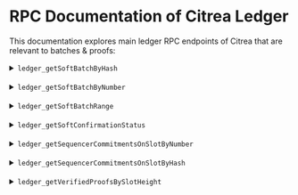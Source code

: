 # RPC Documentation of Citrea Ledger

This documentation explores main ledger RPC endpoints of Citrea that are relevant to batches & proofs:

<details>
<summary><code>ledger_getSoftBatchByHash</code></summary>

This endpoint retrieves the soft batch data for a given `hash`.

### Request

- **Method:** `POST`
- **Content-Type:** `application/json`
- **Endpoint URL:** `https://rpc.devnet.citrea.xyz`
- **Request Body:** You can change the hash below to the batch hash (a hexadecimal string) you want to query.
    ```json
    {
        "jsonrpc": "2.0",
        "method": "ledger_getSoftBatchByHash",
        "params": ["498586268de6f895a5bde5f7fc81ea16452f1ce53b266a2a09f48757046aff91"], 
        "id": 31
    }
    ```
- **Example Request:** Here's an example curl you can use directly from your terminal
    ```sh
    curl -X POST --header "Content-Type: application/json" --data '{"jsonrpc":"2.0","method":"ledger_getSoftBatchByHash","params":["498586268de6f895a5bde5f7fc81ea16452f1ce53b266a2a09f48757046aff91"], "id":31}'  https://rpc.devnet.citrea.xyz
    ```

### Response

- **Content-Type:** `application/json`
- **Response Body:**
    ```json
    {
        "jsonrpc": "2.0",
        "result": {
            "da_slot_height": 7508,  // Data Availability slot height
            "da_slot_hash": "df00a605d3723c5ce827b59547f1d343eea847683dba89ac3fb10397f7000000",  // Hash of the DA slot
            "da_slot_txs_commitment": "0000000000000000000000000000000000000000000000000000000000000000",  // Commitment of DA slot transactions
            "hash": "498586268de6f895a5bde5f7fc81ea16452f1ce53b266a2a09f48757046aff91",  // Hash of the soft batch
            "txs": [
                "884b23b8740cfa84a8d05ce0c5ca454a1d017bf2ab891b212643b2feb8f7d550e201afd8fe2b2abca89b6bc4997c514c21f3d4812973f14c9fe2a2bcfd3c6f0f52f41a5076498d1ae8bdfa57d19e91e3c2c94b6de21985d099cd48cfa7aef17405000000010000000000000000000000001200000000000000"
            ],  // List of transactions in the soft batch
            "pre_state_root": "2d3ebe41f2115a2ad81a68e8179b5f0845ca3a948ac6a2f4209f3bcd35f6d0c3",  // Pre-state root hash
            "post_state_root": "c9ff9bc80c5c55a9bcbb08ea2764f9bc6c5d3fb8237e0064caa1412dcea577bf",  // Post-state root hash
            "soft_confirmation_signature": "6a4ea116ac95899720c35e34f5aed46bf6e4cb04ddbb4077aec64c365cd1566278df5f7b2e4e01e1e0fee17fd408ab1e35c7c96ed7b0501ec3eb29f869031b00",  // Signature for soft confirmation
            "pub_key": "52f41a5076498d1ae8bdfa57d19e91e3c2c94b6de21985d099cd48cfa7aef174",  // Public key associated with the signature
            "deposit_data": [],  // Data related to deposits (empty if none)
            "l1_fee_rate": 5000000000,  // Layer 1 fee rate
            "timestamp": 1717229214  // Timestamp of the batch
        },
        "id": 31
    }
    ```

</details>

<br>

<details>
<summary><code>ledger_getSoftBatchByNumber</code></summary>

This endpoint retrieves the soft batch data for a given `batch_id`.

### Request

- **Method:** `POST`
- **Content-Type:** `application/json`
- **Endpoint URL:** `https://rpc.devnet.citrea.xyz`
- **Request Body:** You can change the number below to the batch ID (a decimal number) you want to query.
    ```json
    {
        "jsonrpc": "2.0",
        "method": "ledger_getSoftBatchByNumber",
        "params": [5], 
        "id": 1
    }
    ```
- **Example Request:** Here's an example curl you can use directly from your terminal
    ```sh
    curl -X POST --header "Content-Type: application/json" --data '{"jsonrpc":"2.0","method":"ledger_getSoftBatchByNumber","params":[5], "id":1}'  https://rpc.devnet.citrea.xyz
    ```


### Response

- **Content-Type:** `application/json`
- **Response Body:**
    ```json
    {
        "jsonrpc": "2.0", 
        "result": {
            "da_slot_height": 7505,  // DA slot height (i.e. block) that the batch has been put into
            "da_slot_hash": "3ad4f4081dfb1af682c5a847b277913c0af602ae6aa7101155989e2dcc020000",  // Hash of the DA slot
            "da_slot_txs_commitment": "0000000000000000000000000000000000000000000000000000000000000000",  // Commitment of DA slot transactions
            "hash": "b3a258802a313dcb4bef61e735c91e63c30635b2850913c056a1c446b5daf6ea",  // Hash of the soft batch
            "txs": [
                "41885bba544e6501b34bc232c11579d3462bc245fc1be492eb74a8ef95370787a3683189fb24c9b5fc921b1439218c5c729ffbb674f6d845230d1fc4bc417c0152f41a5076498d1ae8bdfa57d19e91e3c2c94b6de21985d099cd48cfa7aef17405000000010000000000000000000000000400000000000000"
            ],  // List of transactions in the soft batch
            "pre_state_root": "682c17d29df51d4c4810542296944d4d6700b56b151ff6db2131ec4eb11ccff2",  // Pre-state root hash
            "post_state_root": "6b671281db95fdf5a2570146abb7d80d1a1c8179467d8a914a018e75085afa59",  // Post-state root hash
            "soft_confirmation_signature": "dc21cffadf0852e948431c9ead1063e3b8518ddab285f11edc2de5834a35f18525bdb409f1a24bf542cc7c4bffc2777486319b5b350d43a4b3c571e2ab342504",  // Signature for soft confirmation
            "pub_key": "52f41a5076498d1ae8bdfa57d19e91e3c2c94b6de21985d099cd48cfa7aef174",  // Public key associated with the signature
            "deposit_data": [],  // Data related to deposits (empty if none)
            "l1_fee_rate": 5000000000,  // Layer 1 fee rate
            "timestamp": 1717229186  // Timestamp of the batch
        },
        "id": 1
    }
    ```
</details>

<br>

<details>
<summary><code>ledger_getSoftBatchRange</code></summary>

This endpoint retrieves a range of soft batch data for a given `start` and `end` batch ID.

### Request

- **Method:** `POST`
- **Content-Type:** `application/json`
- **Endpoint URL:** `https://rpc.devnet.citrea.xyz`
- **Request Body:** You can change the numbers below to the start and end batch IDs (decimal numbers) you want to query.
    ```json
    {
        "jsonrpc": "2.0",
        "method": "ledger_getSoftBatchRange",
        "params": [17, 19], 
        "id": 42
    }
    ```
- **Example Request:** Here's an example curl you can use directly from your terminal
    ```sh
    curl -X POST --header "Content-Type: application/json" --data '{"jsonrpc":"2.0","method":"ledger_getSoftBatchRange","params":[17, 19], "id":42}'  https://rpc.devnet.citrea.xyz
    ```

### Response

- **Content-Type:** `application/json`
- **Response Body:**
    ```json
    {
        "jsonrpc": "2.0",
        "result": [
            {
                "da_slot_height": 7508,  // Data Availability slot height
                "da_slot_hash": "df00a605d3723c5ce827b59547f1d343eea847683dba89ac3fb10397f7000000",  // Hash of the DA slot
                "da_slot_txs_commitment": "0000000000000000000000000000000000000000000000000000000000000000",  // Commitment of DA slot transactions
                "hash": "0d5da08e4ca04c62565521539f939640cb87e9032a5048c4a1bcfd3b28d35786",  // Hash of the soft batch
                "txs": [
                    "8539abf43ebf628c214a998a7f44ad88a7bf6dfe69d2f139f034b9401226160877690963228fa38689023703a2763cb0f84a41f22b14aacba1216c888404990c52f41a5076498d1ae8bdfa57d19e91e3c2c94b6de21985d099cd48cfa7aef17405000000010000000000000000000000001000000000000000"
                ],  // List of transactions in the soft batch
                "pre_state_root": "86f81230f33f50b4a6aa7c813f77fa43a790a232ca6cc2913e560dbcceefb062",  // Pre-state root hash
                "post_state_root": "a295329682d0f8f51e808f6e4e0a9dde30d6ddef6fe87f85b7ac42db8ec64f30",  // Post-state root hash
                "soft_confirmation_signature": "b7aa3c71eab4af87ec3dbde18b1ef7a0160d64b691e79c36628a6b049c8ab1a35ea210ed26af449d3726a669dc2ff6077bfe0a785bad6fddecca2f39883e1b04",  // Signature for soft confirmation
                "pub_key": "52f41a5076498d1ae8bdfa57d19e91e3c2c94b6de21985d099cd48cfa7aef174",  // Public key associated with the signature
                "deposit_data": [],  // Data related to deposits (empty if none)
                "l1_fee_rate": 5000000000,  // Layer 1 fee rate
                "timestamp": 1717229210  // Timestamp of the batch
            },
            {
                "da_slot_height": 7508,  // Data Availability slot height
                "da_slot_hash": "df00a605d3723c5ce827b59547f1d343eea847683dba89ac3fb10397f7000000",  // Hash of the DA slot
                "da_slot_txs_commitment": "0000000000000000000000000000000000000000000000000000000000000000",  // Commitment of DA slot transactions
                "hash": "682bd9560d6fd0ee423915dbfbdb2cddfd816e82213575ed7e45a95261545fdc",  // Hash of the soft batch
                "txs": [
                    "faa306d22b5c1bd11b3e2c387e336032b3a1757348a9a6b04820e288952a0719ee651a040bf9e08522e90aad96ac4bfdd2577d98c252965b13605496313a030852f41a5076498d1ae8bdfa57d19e91e3c2c94b6de21985d099cd48cfa7aef17405000000010000000000000000000000001100000000000000"
                ],  // List of transactions in the soft batch
                "pre_state_root": "a295329682d0f8f51e808f6e4e0a9dde30d6ddef6fe87f85b7ac42db8ec64f30",  // Pre-state root hash
                "post_state_root": "2d3ebe41f2115a2ad81a68e8179b5f0845ca3a948ac6a2f4209f3bcd35f6d0c3",  // Post-state root hash
                "soft_confirmation_signature": "0692b3566c2ac9fa50c7804d0eca37ea5db57534614f34d1b928dd73ab348632d18596ed60c7aa33e8421dafe0b0d05be30ec5c3b128e5cab66b031997c02004",  // Signature for soft confirmation
                "pub_key": "52f41a5076498d1ae8bdfa57d19e91e3c2c94b6de21985d099cd48cfa7aef174",  // Public key associated with the signature
                "deposit_data": [],  // Data related to deposits (empty if none)
                "l1_fee_rate": 5000000000,  // Layer 1 fee rate
                "timestamp": 1717229212  // Timestamp of the batch
            },
            // ... remaining batches
        ],
        "id": 42
    }
    ```
</details>

<br>

<details>
<summary><code>ledger_getSoftConfirmationStatus</code></summary>

This endpoint retrieves the soft confirmation status for a given `l2_height`.

### Request

- **Method:** `POST`
- **Content-Type:** `application/json`
- **Endpoint URL:** `https://rpc.devnet.citrea.xyz`
- **Request Body:** You can change the number below to the L2 height (a decimal number) you want to query.
    ```json
    {
        "jsonrpc": "2.0",
        "method": "ledger_getSoftConfirmationStatus",
        "params": [5], 
        "id": 1
    }
    ```
- **Example Request:** Here's an example curl you can use directly from your terminal
    ```sh
    curl -X POST --header "Content-Type: application/json" --data '{"jsonrpc":"2.0","method":"ledger_getSoftConfirmationStatus","params":[5], "id":1}'  https://rpc.devnet.citrea.xyz
    ```

### Response

- **Content-Type:** `application/json`
- **Response Body:**
    ```json
    {
        "jsonrpc": "2.0",
        "result": "Trusted",  // Possible values: "Trusted", "Finalized", "Proven"
        "id": 1
    }
    ```

### Response Fields Explanation

- `result`: The soft confirmation status of the batch. Possible values are:
  - `Trusted`: No confirmation yet, rely on the sequencer.
  - `Finalized`: The soft confirmation has been finalized with a sequencer commitment.
  - `Proven`: The soft batch has been ZK-proven.
</details>

<br>

<details>
<summary><code>ledger_getSequencerCommitmentsOnSlotByNumber</code></summary>

This endpoint retrieves the sequencer commitments for a given `height`.

### Request

- **Method:** `POST`
- **Content-Type:** `application/json`
- **Endpoint URL:** `https://rpc.devnet.citrea.xyz`
- **Request Body:** You can change the number below to the slot number (a decimal number) you want to query.
    ```json
    {
        "jsonrpc": "2.0",
        "method": "ledger_getSequencerCommitmentsOnSlotByNumber",
        "params": [10002], 
        "id": 1
    }
    ```
- **Example Request:** Here's an example curl you can use directly from your terminal
    ```sh
    curl -X POST --header "Content-Type: application/json" --data '{"jsonrpc":"2.0","method":"ledger_getSequencerCommitmentsOnSlotByNumber","params":[5], "id":1}'  https://rpc.devnet.citrea.xyz
    ```

### Response

- **Content-Type:** `application/json`
- **Response Body:**: `result` field will be `null` if no sequencer commitment is available in that slot.
    ```json
    {
        "jsonrpc": "2.0",
        "result": [
            {
                "found_in_l1": 7505,  // L1 block hash the commitment was on
                "merkle_root": "fb0499ec07f2126ea6acc9aa3fd3dd08f0f2b60444cc42a99b932cfc1eb40744",  // Hex encoded Merkle root of soft confirmation hashes
                "l1_start_block_hash": "bfbcddf30b2df1b7395f69295aecbbc059ebc6cd807c707f6dac3672ab020000",  // Hex encoded Start L1 block's hash
                "l1_end_block_hash": "0ae73abf5564e3d8fcfaa9fc8d892d03b901fc275e2a65684c0ee35a85010000"  // Hex encoded End L1 block's hash
            }
        ],
        "id": 1
    }
    ```

### Response Fields Explanation

- `found_in_l1`: L1 block hash the commitment was on.
- `merkle_root`: Hex encoded Merkle root of soft confirmation hashes.
- `l1_start_block_hash`: Hex encoded Start L1 block's hash.
- `l1_end_block_hash`: Hex encoded End L1 block's hash.
</details>

<br>

<details>
<summary><code>ledger_getSequencerCommitmentsOnSlotByHash</code></summary>

TODO
</details>

<br>

<details>
<summary><code>ledger_getVerifiedProofsBySlotHeight</code></summary>

This endpoint retrieves the verified proofs for a given `height` of a DA slot.

### Request

- **Method:** `POST`
- **Content-Type:** `application/json`
- **Endpoint URL:** `https://rpc.devnet.citrea.xyz`
- **Request Body:** You can change the number below to the slot height (a decimal number) you want to query.
    ```json
    {
        "jsonrpc": "2.0",
        "method": "ledger_getVerifiedProofsBySlotHeight",
        "params": [37763], 
        "id": 1
    }
    ```
- **Example Request:** Here's an example curl you can use directly from your terminal
    ```sh
      curl -X POST --header "Content-Type: application/json" --data '{"jsonrpc":"2.0","method":"ledger_getVerifiedProofsBySlotHeight","params":[37763], "id":31}'  https://rpc.devnet.citrea.xyz
    ```

### Response

- **Content-Type:** `application/json`
- **Response Body:**
    ```json
    {
        "jsonrpc": "2.0",
        "result": [
            {
                "proof": {
                    "type": "Full",  // Type of proof, can be "PublicInput" or "Full"
                    "data": "0200000000010000000000002d1f33d..."  // Very long encoded proof data
                },
                "state_transition": {
                    "initial_state_root": "97ac1d78a79867afae5eadcab52374dbc0790fb2bb1890483d34c3835fefcef8",  // Hex encoded initial state root
                    "final_state_root": "ba1bc2a9fb986f06b2c6a8d440e5395279222bb894fc4a364685a34c5978a1b6",  // Hex encoded final state root
                    "state_diff": {
                        "6369747265615f65766d2f45766d2f6163636f756e74732f14deaddeaddeaddeaddeaddeaddeaddeaddeaddead":"2000384756823452345...", 
                        "6369747265615f65766d2f45766d2f6163636f756e74732f3100000000000000000000000000000000000001202ac301ded24d1f6c1616eec2c8b4820b1a9384c5ea477271e5dea3a0c9fb2705":"20893cbf1129aab84a5272c01b268d3c04fbbabc9f799857aa740d3fb88b020000",
                        "6369747265615f65766d2f45766d2f6163636f756e74732f3100000000000000000000000000000000000001208231cfcdc1741e3a9ef98967e4b98d1cfb0a978b985c94cf8497878e57ec2394":"200000000000000000000000000000000000000000000000000000000000000000",
                        "6369747265615f65766d2f45766d2f6c61746573745f626c6f636b5f6861736865732f200000000000000000000000000000000000000000000000000000000000027234":null,
                        "6369747265615f65766d2f45766d2f6c61746573745f626c6f636b5f6861736865732f200000000000000000000000000000000000000000000000000000000000027235":null,
                        "6369747265615f65766d2f45766d2f6c61746573745f626c6f636b5f6861736865732f200000000000000000000000000000000000000000000000000000000000027236":null,
                        // and more...
                    },
                    "da_slot_hash": "3c620806a2cf3ba3c136dcf7ae7794555c9bea6621174144c67625de23010000",  // Hex encoded DA slot hash
                    "sequencer_public_key": "52f41a5076498d1ae8bdfa57d19e91e3c2c94b6de21985d099cd48cfa7aef174",  // Hex encoded sequencer public key
                    "sequencer_da_public_key": "039cd55f9b3dcf306c4d54f66cd7c4b27cc788632cd6fb73d80c99d303c6536486",  // Hex encoded sequencer DA public key
                    "validity_condition": "3d3aa72f5435d9cee6c938dfa9c4cea918d5c2c9635b0bbef588aa67920000003c620806a2cf3ba3c136dcf7ae7794555c9bea6621174144c67625de23010000"  // Hex encoded validity condition
                }
            }
            // More verified proof responses if available
        ],
        "id": 1
    }
    ```

### Response Fields Explanation

- `proof`: The proof data.
  - `type`: Type of proof, can be `PublicInput` or `Full`.
  - `data`: Hex encoded proof data.
- `state_transition`: The state transition data.
  - `initial_state_root`: Hex encoded initial state root.
  - `final_state_root`: Hex encoded final state root.
  - `state_diff`: State diff of L2 blocks in the processed sequencer commitments.
  - `da_slot_hash`: Hex encoded DA slot hash.
  - `sequencer_public_key`: Hex encoded sequencer public key.
  - `sequencer_da_public_key`: Hex encoded sequencer DA public key.
  - `validity_condition`: Hex encoded validity condition.
</details>
